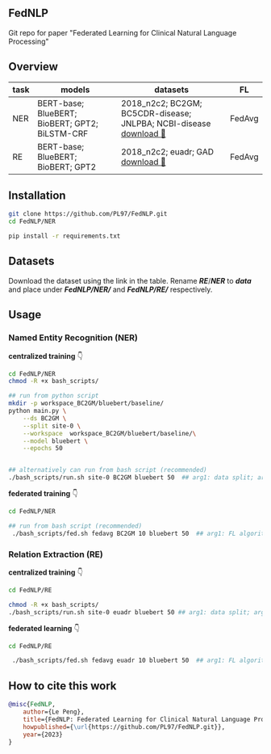 ## FedNLP

Git repo for paper "Federated Learning for Clinical Natural Language Processing"

## Overview
| task      | models | datasets| FL |
| ----------- | ----------- |----------|----------|
| NER      | BERT-base; BlueBERT; BioBERT; GPT2; BiLSTM-CRF       |2018_n2c2; BC2GM; BC5CDR-disease; JNLPBA; NCBI-disease [download :link:](https://drive.google.com/drive/folders/1m7q3f3oVCtyAGn8L540l6AKSPx2UF9wk?usp=share_link)  | FedAvg |
| RE   | BERT-base; BlueBERT; BioBERT; GPT2  | 2018_n2c2; euadr; GAD [download :link:](https://drive.google.com/drive/folders/1xdRDaT_RxIopIPNgNh7Y2Nkwj7UHK-G5?usp=sharing)| FedAvg |

## Installation
```bash
git clone https://github.com/PL97/FedNLP.git
cd FedNLP/NER

pip install -r requirements.txt
```

## Datasets
Download the dataset using the link in the table. Rename ***RE***/***NER*** to ***data*** and place under ***FedNLP/NER/*** and ***FedNLP/RE/*** respectively.


## Usage
### Named Entity Recognition (NER)

**centralized training** :point_down:

```bash
cd FedNLP/NER
chmod -R +x bash_scripts/

## run from python script
mkdir -p workspace_BC2GM/bluebert/baseline/
python main.py \
    --ds BC2GM \
    --split site-0 \
    --workspace  workspace_BC2GM/bluebert/baseline/\
    --model bluebert \
    --epochs 50


## alternatively can run from bash script (recommended)
./bash_scripts/run.sh site-0 BC2GM bluebert 50  ## arg1: data split; arg2: dataset; arg3: model; arg4: total epochs
```

**federated training** :point_down:

```bash
cd FedNLP/NER

## run from bash script (recommended)
 ./bash_scripts/fed.sh fedavg BC2GM 10 bluebert 50  ## arg1: FL algorithm; arg2: dataset; arg3: total data splits; arg4: model; arg5: total epochs
```

### Relation Extraction (RE)
**centralized training** :point_down:
```bash
cd FedNLP/RE

chmod -R +x bash_scripts/
./bash_scripts/run.sh site-0 euadr bluebert 50 ## arg1: data split; arg2: datasets; arg3: model; arg4: total epochs
```
**federated learning** :point_down:
```bash
cd FedNLP/RE

 ./bash_scripts/fed.sh fedavg euadr 10 bluebert 50  ## arg1: FL algorithm; arg2: dataset; arg3: total data splits; arg4: model; arg5: total epochs
```

## How to cite this work

```bibtex
@misc{FedNLP,
    author={Le Peng},
    title={FedNLP: Federated Learning for Clinical Natural Language Processing},
    howpublished={\url{https://github.com/PL97/FedNLP.git}},
    year={2023}
}
```
